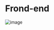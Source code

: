 # Frond-end
![image](https://user-images.githubusercontent.com/109887929/224557134-63efabff-fec6-4807-b1f3-712a744052a3.png)
